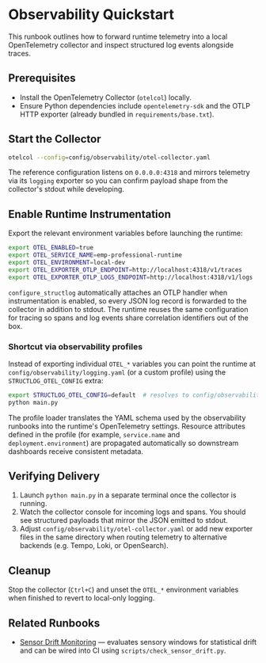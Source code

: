 # Observability Quickstart

This runbook outlines how to forward runtime telemetry into a local
OpenTelemetry collector and inspect structured log events alongside traces.

## Prerequisites

* Install the OpenTelemetry Collector (`otelcol`) locally.
* Ensure Python dependencies include `opentelemetry-sdk` and the OTLP HTTP
  exporter (already bundled in `requirements/base.txt`).

## Start the Collector

```bash
otelcol --config=config/observability/otel-collector.yaml
```

The reference configuration listens on `0.0.0.0:4318` and mirrors telemetry via
its `logging` exporter so you can confirm payload shape from the collector's
stdout while developing.

## Enable Runtime Instrumentation

Export the relevant environment variables before launching the runtime:

```bash
export OTEL_ENABLED=true
export OTEL_SERVICE_NAME=emp-professional-runtime
export OTEL_ENVIRONMENT=local-dev
export OTEL_EXPORTER_OTLP_ENDPOINT=http://localhost:4318/v1/traces
export OTEL_EXPORTER_OTLP_LOGS_ENDPOINT=http://localhost:4318/v1/logs
```

`configure_structlog` automatically attaches an OTLP handler when
instrumentation is enabled, so every JSON log record is forwarded to the
collector in addition to stdout. The runtime reuses the same configuration for
tracing so spans and log events share correlation identifiers out of the box.

### Shortcut via observability profiles

Instead of exporting individual `OTEL_*` variables you can point the runtime at
`config/observability/logging.yaml` (or a custom profile) using the
`STRUCTLOG_OTEL_CONFIG` extra:

```bash
export STRUCTLOG_OTEL_CONFIG=default  # resolves to config/observability/logging.yaml
python main.py
```

The profile loader translates the YAML schema used by the observability
runbooks into the runtime's OpenTelemetry settings. Resource attributes defined
in the profile (for example, `service.name` and `deployment.environment`) are
propagated automatically so downstream dashboards receive consistent metadata.

## Verifying Delivery

1. Launch `python main.py` in a separate terminal once the collector is running.
2. Watch the collector console for incoming logs and spans. You should see
   structured payloads that mirror the JSON emitted to stdout.
3. Adjust `config/observability/otel-collector.yaml` or add new exporter files
   in the same directory when routing telemetry to alternative backends (e.g.
   Tempo, Loki, or OpenSearch).

## Cleanup

Stop the collector (`Ctrl+C`) and unset the `OTEL_*` environment variables when
finished to revert to local-only logging.

## Related Runbooks

* [Sensor Drift Monitoring](sensor_drift_monitoring.md) — evaluates sensory
  windows for statistical drift and can be wired into CI using
  `scripts/check_sensor_drift.py`.
